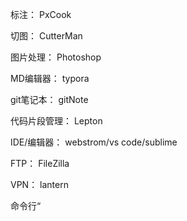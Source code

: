 标注：
PxCook

切图：
CutterMan

图片处理：
Photoshop

MD编辑器：
typora

git笔记本：
gitNote

代码片段管理：
Lepton

IDE/编辑器：
webstrom/vs code/sublime

FTP：
FileZilla

VPN：
lantern

命令行“